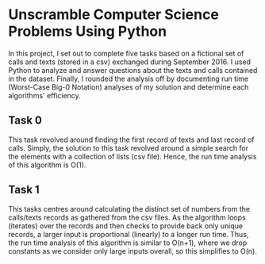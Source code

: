 # Unscramble Computer Science Problems Using Python

In this project, I set out to complete five tasks based on a fictional set of calls and texts (stored in a csv) exchanged during September 2016. I used Python to analyze and answer questions about the texts and calls contained in the dataset. Finally, I rounded the analysis off by documenting run time (Worst-Case Big-0 Notation) analyses of my solution and determine each algorithms' efficiency.

## Task 0 

This task revolved around finding the first record of texts and last record of calls.
Simply, the solution to this task revolved around a simple search for the elements with a collection of lists (csv file). 
Hence, the run time analysis of this algorithm is O(1).

## Task 1

This tasks centres around calculating the distinct set of numbers from the calls/texts records as gathered from the csv files.
As the algorithm loops (iterates) over the records and then checks to provide back only unique records, a larger input is proportional (linearly) to a longer run time.
Thus, the run time analysis of this algorithm is similar to O(n+1), where we drop constants as we consider only large inputs overall, so this simplifies to O(n).